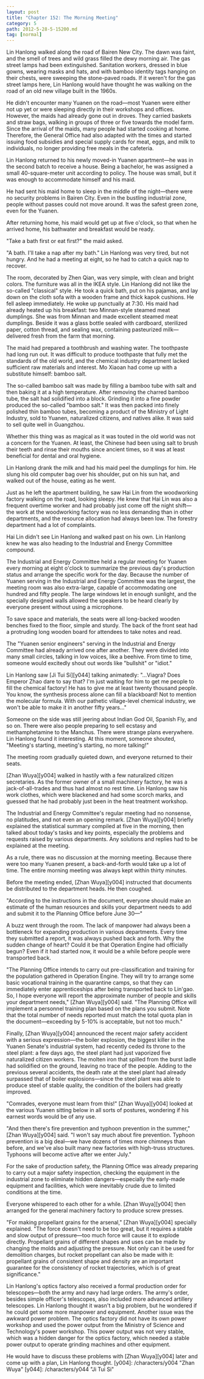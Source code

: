 ```yaml
---
layout: post
title: "Chapter 152: The Morning Meeting"
category: 5
path: 2012-5-28-5-15200.md
tag: [normal]
---
```


Lin Hanlong walked along the road of Bairen New City. The dawn was faint, and the smell of trees and wild grass filled the dewy morning air. The gas street lamps had been extinguished. Sanitation workers, dressed in blue gowns, wearing masks and hats, and with bamboo identity tags hanging on their chests, were sweeping the stone-paved roads. If it weren't for the gas street lamps here, Lin Hanlong would have thought he was walking on the road of an old new village built in the 1960s.

He didn't encounter many Yuanen on the road—most Yuanen were either not up yet or were sleeping directly in their workshops and offices. However, the maids had already gone out in droves. They carried baskets and straw bags, walking in groups of three or five towards the model farm. Since the arrival of the maids, many people had started cooking at home. Therefore, the General Office had also adapted with the times and started issuing food subsidies and special supply cards for meat, eggs, and milk to individuals, no longer providing free meals in the cafeteria.

Lin Hanlong returned to his newly moved-in Yuanen apartment—he was in the second batch to receive a house. Being a bachelor, he was assigned a small 40-square-meter unit according to policy. The house was small, but it was enough to accommodate himself and his maid.

He had sent his maid home to sleep in the middle of the night—there were no security problems in Bairen City. Even in the bustling industrial zone, people without passes could not move around. It was the safest green zone, even for the Yuanen.

After returning home, his maid would get up at five o'clock, so that when he arrived home, his bathwater and breakfast would be ready.

"Take a bath first or eat first?" the maid asked.

"A bath. I'll take a nap after my bath." Lin Hanlong was very tired, but not hungry. And he had a meeting at eight, so he had to catch a quick nap to recover.

The room, decorated by Zhen Qian, was very simple, with clean and bright colors. The furniture was all in the IKEA style. Lin Hanlong did not like the so-called "classical" style. He took a quick bath, put on his pajamas, and lay down on the cloth sofa with a wooden frame and thick kapok cushions. He fell asleep immediately. He woke up punctually at 7:30. His maid had already heated up his breakfast: two Minnan-style steamed meat dumplings. She was from Minnan and made excellent steamed meat dumplings. Beside it was a glass bottle sealed with cardboard, sterilized paper, cotton thread, and sealing wax, containing pasteurized milk—delivered fresh from the farm that morning.

The maid had prepared a toothbrush and washing water. The toothpaste had long run out. It was difficult to produce toothpaste that fully met the standards of the old world, and the chemical industry department lacked sufficient raw materials and interest. Mo Xiaoan had come up with a substitute himself: bamboo salt.

The so-called bamboo salt was made by filling a bamboo tube with salt and then baking it at a high temperature. After removing the charred bamboo tube, the salt had solidified into a block. Grinding it into a fine powder produced the so-called "bamboo salt." It was then packed into finely polished thin bamboo tubes, becoming a product of the Ministry of Light Industry, sold to Yuanen, naturalized citizens, and natives alike. It was said to sell quite well in Guangzhou.

Whether this thing was as magical as it was touted in the old world was not a concern for the Yuanen. At least, the Chinese had been using salt to brush their teeth and rinse their mouths since ancient times, so it was at least beneficial for dental and oral hygiene.

Lin Hanlong drank the milk and had his maid peel the dumplings for him. He slung his old computer bag over his shoulder, put on his sun hat, and walked out of the house, eating as he went.

Just as he left the apartment building, he saw Hai Lin from the woodworking factory walking on the road, looking sleepy. He knew that Hai Lin was also a frequent overtime worker and had probably just come off the night shift—the work at the woodworking factory was no less demanding than in other departments, and the resource allocation had always been low. The forestry department had a lot of complaints.

Hai Lin didn't see Lin Hanlong and walked past on his own. Lin Hanlong knew he was also heading to the Industrial and Energy Committee compound.

The Industrial and Energy Committee held a regular meeting for Yuanen every morning at eight o'clock to summarize the previous day's production status and arrange the specific work for the day. Because the number of Yuanen serving in the Industrial and Energy Committee was the largest, the meeting room was also extra-large, capable of accommodating one hundred and fifty people. The large windows let in enough sunlight, and the specially designed walls allowed the speakers to be heard clearly by everyone present without using a microphone.

To save space and materials, the seats were all long-backed wooden benches fixed to the floor, simple and sturdy. The back of the front seat had a protruding long wooden board for attendees to take notes and read.

The "Yuanen senior engineers" serving in the Industrial and Energy Committee had already arrived one after another. They were divided into many small circles, talking in low voices, like a beehive. From time to time, someone would excitedly shout out words like "bullshit" or "idiot."

Lin Hanlong saw [Ji Tui Si][y044] talking animatedly: "...Viagra? Does Emperor Zhao dare to say that? I'm just waiting for him to get me people to fill the chemical factory! He has to give me at least twenty thousand people. You know, the synthesis process alone can fill a blackboard! Not to mention the molecular formula. With our pathetic village-level chemical industry, we won't be able to make it in another fifty years..."

Someone on the side was still jeering about Indian God Oil, Spanish Fly, and so on. There were also people preparing to sell ecstasy and methamphetamine to the Manchus. There were strange plans everywhere. Lin Hanlong found it interesting. At this moment, someone shouted, "Meeting's starting, meeting's starting, no more talking!"

The meeting room gradually quieted down, and everyone returned to their seats.

[Zhan Wuya][y004] walked in hastily with a few naturalized citizen secretaries. As the former owner of a small machinery factory, he was a jack-of-all-trades and thus had almost no rest time. Lin Hanlong saw his work clothes, which were blackened and had some scorch marks, and guessed that he had probably just been in the heat treatment workshop.

The Industrial and Energy Committee's regular meeting had no nonsense, no platitudes, and not even an opening remark. [Zhan Wuya][y004] briefly explained the statistical summary compiled at five in the morning, then talked about today's tasks and key points, especially the problems and requests raised by various departments. Any solutions and replies had to be explained at the meeting.

As a rule, there was no discussion at the morning meeting. Because there were too many Yuanen present, a back-and-forth would take up a lot of time. The entire morning meeting was always kept within thirty minutes.

Before the meeting ended, [Zhan Wuya][y004] instructed that documents be distributed to the department heads. He then coughed.

"According to the instructions in the document, everyone should make an estimate of the human resources and skills your department needs to add and submit it to the Planning Office before June 30—"

A buzz went through the room. The lack of manpower had always been a bottleneck for expanding production in various departments. Every time they submitted a report, it was always pushed back and forth. Why the sudden change of heart? Could it be that Operation Engine had officially begun? Even if it had started now, it would be a while before people were transported back.

"The Planning Office intends to carry out pre-classification and training for the population gathered in Operation Engine. They will try to arrange some basic vocational training in the quarantine camps, so that they can immediately enter apprenticeships after being transported back to Lin'gao. So, I hope everyone will report the approximate number of people and skills your department needs," [Zhan Wuya][y004] said. "The Planning Office will implement a personnel training plan based on the plans you submit. Note that the total number of needs reported must match the total quota plan in the document—exceeding by 5-10% is acceptable, but not too much."

Finally, [Zhan Wuya][y004] announced the recent major safety accident with a serious expression—the boiler explosion, the biggest killer in the Yuanen Senate's industrial system, had recently ceded its throne to the steel plant: a few days ago, the steel plant had just vaporized five naturalized citizen workers. The molten iron that spilled from the burst ladle had solidified on the ground, leaving no trace of the people. Adding to the previous several accidents, the death rate at the steel plant had already surpassed that of boiler explosions—since the steel plant was able to produce steel of stable quality, the condition of the boilers had greatly improved.

"Comrades, everyone must learn from this!" [Zhan Wuya][y004] looked at the various Yuanen sitting below in all sorts of postures, wondering if his earnest words would be of any use.

"And then there's fire prevention and typhoon prevention in the summer," [Zhan Wuya][y004] said. "I won't say much about fire prevention. Typhoon prevention is a big deal—we have dozens of times more chimneys than before, and we've also built many new factories with high-truss structures. Typhoons will become active after we enter July."

For the sake of production safety, the Planning Office was already preparing to carry out a major safety inspection, checking the equipment in the industrial zone to eliminate hidden dangers—especially the early-made equipment and facilities, which were inevitably crude due to limited conditions at the time.

Everyone whispered to each other for a while. [Zhan Wuya][y004] then arranged for the general machinery factory to produce screw presses.

"For making propellant grains for the arsenal," [Zhan Wuya][y004] specially explained. "The force doesn't need to be too great, but it requires a stable and slow output of pressure—too much force will cause it to explode directly. Propellant grains of different shapes and uses can be made by changing the molds and adjusting the pressure. Not only can it be used for demolition charges, but rocket propellant can also be made with it: propellant grains of consistent shape and density are an important guarantee for the consistency of rocket trajectories, which is of great significance."

Lin Hanlong's optics factory also received a formal production order for telescopes—both the army and navy had large orders. The army's order, besides simple officer's telescopes, also included more advanced artillery telescopes. Lin Hanlong thought it wasn't a big problem, but he wondered if he could get some more manpower and equipment. Another issue was the awkward power problem. The optics factory did not have its own power workshop and used the power output from the Ministry of Science and Technology's power workshop. This power output was not very stable, which was a hidden danger for the optics factory, which needed a stable power output to operate grinding machines and other equipment.

He would have to discuss these problems with [Zhan Wuya][y004] later and come up with a plan, Lin Hanlong thought.
[y004]: /characters/y004 "Zhan Wuya"
[y044]: /characters/y044 "Ji Tui Si"